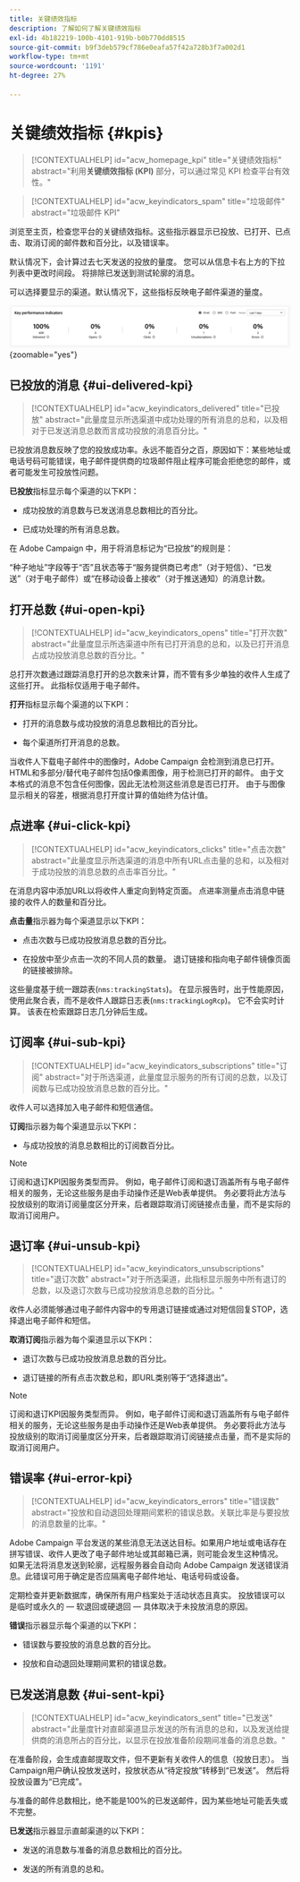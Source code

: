 ```yaml
---
title: 关键绩效指标
description: 了解如何了解关键绩效指标
exl-id: 4b182219-100b-4101-919b-b0b770dd8515
source-git-commit: b9f3deb579cf786e0eafa57f42a728b3f7a002d1
workflow-type: tm+mt
source-wordcount: '1191'
ht-degree: 27%

---
```


# 关键绩效指标 {#kpis}

>[!CONTEXTUALHELP]
>id="acw_homepage_kpi"
>title="关键绩效指标"
>abstract="利用&#x200B;**关键绩效指标 (KPI)** 部分，可以通过常见 KPI 检查平台有效性。"

<!-- à enlever? -->

>[!CONTEXTUALHELP]
>id="acw_keyindicators_spam"
>title="垃圾邮件"
>abstract="垃圾邮件 KPI"

浏览至主页，检查您平台的关键绩效指标。这些指示器显示已投放、已打开、已点击、取消订阅的邮件数和百分比，以及错误率。

默认情况下，会计算过去七天发送的投放的量度。 您可以从信息卡右上方的下拉列表中更改时间段。 将排除已发送到测试轮廓的消息。

可以选择要显示的渠道。默认情况下，这些指标反映电子邮件渠道的量度。

![显示KPI卡及电子邮件渠道量度的屏幕截图。](assets/kpi.png){zoomable="yes"}

## 已投放的消息 {#ui-delivered-kpi}

>[!CONTEXTUALHELP]
>id="acw_keyindicators_delivered"
>title="已投放"
>abstract="此量度显示所选渠道中成功处理的所有消息的总和，以及相对于已发送消息总数而言成功投放的消息百分比。"

已投放消息数反映了您的投放成功率。永远不能百分之百，原因如下：某些地址或电话号码可能错误，电子邮件提供商的垃圾邮件阻止程序可能会拒绝您的邮件，或者可能发生可投放性问题。

**已投放**&#x200B;指标显示每个渠道的以下KPI：

* 成功投放的消息数与已发送消息总数相比的百分比。

* 已成功处理的所有消息总数。

在 Adobe Campaign 中，用于将消息标记为“已投放”的规则是：

“种子地址”字段等于“否”且状态等于“服务提供商已考虑”（对于短信）、“已发送”（对于电子邮件）或“在移动设备上接收”（对于推送通知）的消息计数。

## 打开总数 {#ui-open-kpi}

>[!CONTEXTUALHELP]
>id="acw_keyindicators_opens"
>title="打开次数"
>abstract="此量度显示所选渠道中所有已打开消息的总和，以及已打开消息占成功投放消息总数的百分比。"

总打开次数通过跟踪消息打开的总次数来计算，而不管有多少单独的收件人生成了这些打开。 此指标仅适用于电子邮件。

**打开**&#x200B;指标显示每个渠道的以下KPI：

* 打开的消息数与成功投放的消息总数相比的百分比。

* 每个渠道所打开消息的总数。

当收件人下载电子邮件中的图像时，Adobe Campaign 会检测到消息已打开。HTML和多部分/替代电子邮件包括0像素图像，用于检测已打开的邮件。 由于文本格式的消息不包含任何图像，因此无法检测这些消息是否已打开。 由于与图像显示相关的容差，根据消息打开度计算的值始终为估计值。

## 点进率 {#ui-click-kpi}

>[!CONTEXTUALHELP]
>id="acw_keyindicators_clicks"
>title="点击次数"
>abstract="此量度显示所选渠道的消息中所有URL点击量的总和，以及相对于成功投放的消息总数的点击率百分比。"

在消息内容中添加URL以将收件人重定向到特定页面。 点进率测量点击消息中链接的收件人的数量和百分比。

**点击量**&#x200B;指示器为每个渠道显示以下KPI：

* 点击次数与已成功投放消息总数的百分比。

* 在投放中至少点击一次的不同人员的数量。 退订链接和指向电子邮件镜像页面的链接被排除。

这些量度基于统一跟踪表(`nms:trackingStats`)。 在显示报告时，出于性能原因，使用此聚合表，而不是收件人跟踪日志表(`nms:trackingLogRcp`)。 它不会实时计算。 该表在检索跟踪日志几分钟后生成。

## 订阅率 {#ui-sub-kpi}

>[!CONTEXTUALHELP]
>id="acw_keyindicators_subscriptions"
>title="订阅"
>abstract="对于所选渠道，此量度显示服务的所有订阅的总数，以及订阅数与已成功投放消息总数的百分比。"

收件人可以选择加入电子邮件和短信通信。

**订阅**&#x200B;指示器为每个渠道显示以下KPI：

* 与成功投放的消息总数相比的订阅数百分比。

>[!NOTE]
>
> 订阅和退订KPI因服务类型而异。 例如，电子邮件订阅和退订涵盖所有与电子邮件相关的服务，无论这些服务是由手动操作还是Web表单提供。 务必要将此方法与投放级别的取消订阅量度区分开来，后者跟踪取消订阅链接点击量，而不是实际的取消订阅用户。

## 退订率 {#ui-unsub-kpi}

>[!CONTEXTUALHELP]
>id="acw_keyindicators_unsubscriptions"
>title="退订次数"
>abstract="对于所选渠道，此指标显示服务中所有退订的总数，以及退订次数与已成功投放消息总数的百分比。"

收件人必须能够通过电子邮件内容中的专用退订链接或通过对短信回复STOP，选择退出电子邮件和短信。

**取消订阅**&#x200B;指示器为每个渠道显示以下KPI：

* 退订次数与已成功投放消息总数的百分比。

* 退订链接的所有点击次数总和，即URL类别等于“选择退出”。

>[!NOTE]
>
> 订阅和退订KPI因服务类型而异。 例如，电子邮件订阅和退订涵盖所有与电子邮件相关的服务，无论这些服务是由手动操作还是Web表单提供。 务必要将此方法与投放级别的取消订阅量度区分开来，后者跟踪取消订阅链接点击量，而不是实际的取消订阅用户。

## 错误率 {#ui-error-kpi}

>[!CONTEXTUALHELP]
>id="acw_keyindicators_errors"
>title="错误数"
>abstract="投放和自动退回处理期间累积的错误总数。关联比率是与要投放的消息数量的比率。"

Adobe Campaign 平台发送的某些消息无法送达目标。如果用户地址或电话存在拼写错误、收件人更改了电子邮件地址或其邮箱已满，则可能会发生这种情况。 如果无法将消息发送到轮廓，远程服务器会自动向 Adobe Campaign 发送错误消息。此错误可用于确定是否应隔离电子邮件地址、电话号码或设备。

定期检查并更新数据库，确保所有用户档案处于活动状态且真实。 投放错误可以是临时或永久的 — 软退回或硬退回 — 具体取决于未投放消息的原因。

**错误**&#x200B;指示器显示每个渠道的以下KPI：

* 错误数与要投放的消息总数的百分比。

* 投放和自动退回处理期间累积的错误总数。

## 已发送消息数 {#ui-sent-kpi}

<!--DRAFT - This section requires a validation-->

>[!CONTEXTUALHELP]
>id="acw_keyindicators_sent"
>title="已发送"
>abstract="此量度针对直邮渠道显示发送的所有消息的总和，以及发送给提供商的消息所占的百分比，以显示在投放准备阶段期间准备的消息总数。"

在准备阶段，会生成直邮提取文件，但不更新有关收件人的信息（投放日志）。 当Campaign用户确认投放发送时，投放状态从“待定投放”转移到“已发送”。 然后将投放设置为“已完成”。

与准备的邮件总数相比，绝不能是100%的已发送邮件，因为某些地址可能丢失或不完整。

**已发送**&#x200B;指示器显示直邮渠道的以下KPI：

* 发送的消息数与准备的消息总数相比的百分比。

* 发送的所有消息的总和。
